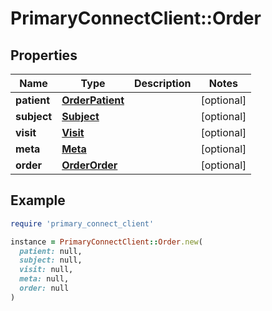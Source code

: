 # PrimaryConnectClient::Order

## Properties

| Name | Type | Description | Notes |
| ---- | ---- | ----------- | ----- |
| **patient** | [**OrderPatient**](OrderPatient.md) |  | [optional] |
| **subject** | [**Subject**](Subject.md) |  | [optional] |
| **visit** | [**Visit**](Visit.md) |  | [optional] |
| **meta** | [**Meta**](Meta.md) |  | [optional] |
| **order** | [**OrderOrder**](OrderOrder.md) |  | [optional] |

## Example

```ruby
require 'primary_connect_client'

instance = PrimaryConnectClient::Order.new(
  patient: null,
  subject: null,
  visit: null,
  meta: null,
  order: null
)
```


